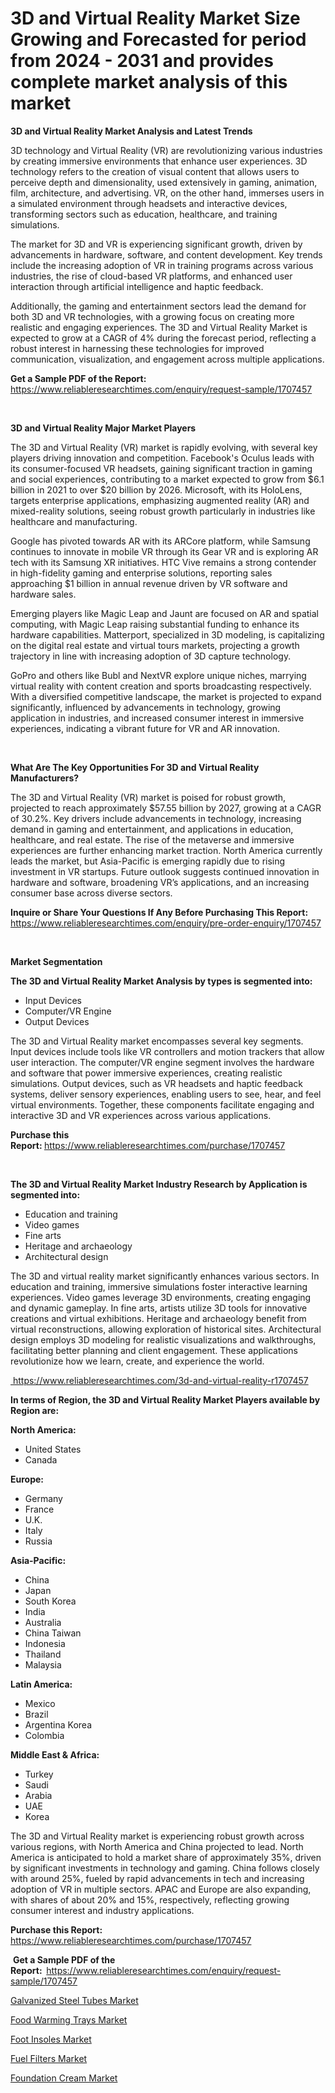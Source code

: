 <p><h1>3D and Virtual Reality Market Size Growing and Forecasted for period from 2024 - 2031 and provides complete market analysis of this market</h1></p><p><strong>3D and Virtual Reality Market Analysis and Latest Trends</strong></p>
<p><p>3D technology and Virtual Reality (VR) are revolutionizing various industries by creating immersive environments that enhance user experiences. 3D technology refers to the creation of visual content that allows users to perceive depth and dimensionality, used extensively in gaming, animation, film, architecture, and advertising. VR, on the other hand, immerses users in a simulated environment through headsets and interactive devices, transforming sectors such as education, healthcare, and training simulations.</p><p>The market for 3D and VR is experiencing significant growth, driven by advancements in hardware, software, and content development. Key trends include the increasing adoption of VR in training programs across various industries, the rise of cloud-based VR platforms, and enhanced user interaction through artificial intelligence and haptic feedback. </p><p>Additionally, the gaming and entertainment sectors lead the demand for both 3D and VR technologies, with a growing focus on creating more realistic and engaging experiences. The 3D and Virtual Reality Market is expected to grow at a CAGR of 4% during the forecast period, reflecting a robust interest in harnessing these technologies for improved communication, visualization, and engagement across multiple applications.</p></p>
<p><strong>Get a Sample PDF of the Report:&nbsp;</strong> <a href="https://www.reliableresearchtimes.com/enquiry/request-sample/1707457?utm_campaign=1287&utm_medium=2&utm_source=Github&utm_content=ia&utm_term=07102024&utm_id=3d-and-virtual-reality">https://www.reliableresearchtimes.com/enquiry/request-sample/1707457</a></p>
<p>&nbsp;</p>
<p><strong>3D and Virtual Reality Major Market Players</strong></p>
<p><p>The 3D and Virtual Reality (VR) market is rapidly evolving, with several key players driving innovation and competition. Facebook's Oculus leads with its consumer-focused VR headsets, gaining significant traction in gaming and social experiences, contributing to a market expected to grow from $6.1 billion in 2021 to over $20 billion by 2026. Microsoft, with its HoloLens, targets enterprise applications, emphasizing augmented reality (AR) and mixed-reality solutions, seeing robust growth particularly in industries like healthcare and manufacturing.</p><p>Google has pivoted towards AR with its ARCore platform, while Samsung continues to innovate in mobile VR through its Gear VR and is exploring AR tech with its Samsung XR initiatives. HTC Vive remains a strong contender in high-fidelity gaming and enterprise solutions, reporting sales approaching $1 billion in annual revenue driven by VR software and hardware sales.</p><p>Emerging players like Magic Leap and Jaunt are focused on AR and spatial computing, with Magic Leap raising substantial funding to enhance its hardware capabilities. Matterport, specialized in 3D modeling, is capitalizing on the digital real estate and virtual tours markets, projecting a growth trajectory in line with increasing adoption of 3D capture technology.</p><p>GoPro and others like Bubl and NextVR explore unique niches, marrying virtual reality with content creation and sports broadcasting respectively. With a diversified competitive landscape, the market is projected to expand significantly, influenced by advancements in technology, growing application in industries, and increased consumer interest in immersive experiences, indicating a vibrant future for VR and AR innovation.</p></p>
<p>&nbsp;</p>
<p><strong>What Are The Key Opportunities For 3D and Virtual Reality Manufacturers?</strong></p>
<p><p>The 3D and Virtual Reality (VR) market is poised for robust growth, projected to reach approximately $57.55 billion by 2027, growing at a CAGR of 30.2%. Key drivers include advancements in technology, increasing demand in gaming and entertainment, and applications in education, healthcare, and real estate. The rise of the metaverse and immersive experiences are further enhancing market traction. North America currently leads the market, but Asia-Pacific is emerging rapidly due to rising investment in VR startups. Future outlook suggests continued innovation in hardware and software, broadening VR’s applications, and an increasing consumer base across diverse sectors.</p></p>
<p><strong>Inquire or Share Your Questions If Any Before Purchasing This Report:</strong> <a href="https://www.reliableresearchtimes.com/enquiry/pre-order-enquiry/1707457?utm_campaign=1287&utm_medium=2&utm_source=Github&utm_content=ia&utm_term=07102024&utm_id=3d-and-virtual-reality">https://www.reliableresearchtimes.com/enquiry/pre-order-enquiry/1707457</a></p>
<p>&nbsp;</p>
<p><strong>Market Segmentation</strong></p>
<p><strong>The 3D and Virtual Reality Market Analysis by types is segmented into:</strong></p>
<p><ul><li>Input Devices</li><li>Computer/VR Engine</li><li>Output Devices</li></ul></p>
<p><p>The 3D and Virtual Reality market encompasses several key segments. Input devices include tools like VR controllers and motion trackers that allow user interaction. The computer/VR engine segment involves the hardware and software that power immersive experiences, creating realistic simulations. Output devices, such as VR headsets and haptic feedback systems, deliver sensory experiences, enabling users to see, hear, and feel virtual environments. Together, these components facilitate engaging and interactive 3D and VR experiences across various applications.</p></p>
<p><strong>Purchase this Report:&nbsp;</strong><a href="https://www.reliableresearchtimes.com/purchase/1707457?utm_campaign=1287&utm_medium=2&utm_source=Github&utm_content=ia&utm_term=07102024&utm_id=3d-and-virtual-reality">https://www.reliableresearchtimes.com/purchase/1707457</a></p>
<p>&nbsp;</p>
<p><strong>The 3D and Virtual Reality Market Industry Research by Application is segmented into:</strong></p>
<p><ul><li>Education and training</li><li>Video games</li><li>Fine arts</li><li>Heritage and archaeology</li><li>Architectural design</li></ul></p>
<p><p>The 3D and virtual reality market significantly enhances various sectors. In education and training, immersive simulations foster interactive learning experiences. Video games leverage 3D environments, creating engaging and dynamic gameplay. In fine arts, artists utilize 3D tools for innovative creations and virtual exhibitions. Heritage and archaeology benefit from virtual reconstructions, allowing exploration of historical sites. Architectural design employs 3D modeling for realistic visualizations and walkthroughs, facilitating better planning and client engagement. These applications revolutionize how we learn, create, and experience the world.</p></p>
<p><a href="https://www.reliableresearchtimes.com/3d-and-virtual-reality-r1707457?utm_campaign=1287&utm_medium=2&utm_source=Github&utm_content=ia&utm_term=07102024&utm_id=3d-and-virtual-reality">&nbsp;https://www.reliableresearchtimes.com/3d-and-virtual-reality-r1707457</a></p>
<p><strong>In terms of Region, the 3D and Virtual Reality Market Players available by Region are:</strong></p>
<p>
    <p> <strong> North America: </strong>
        <ul>
            <li>United States</li>
            <li>Canada</li>
        </ul>
        </p> 
    <p> <strong> Europe: </strong>
        <ul>
            <li>Germany</li>
            <li>France</li>
            <li>U.K.</li>
            <li>Italy</li>
            <li>Russia</li>
        </ul>
        </p> 
    <p> <strong> Asia-Pacific: </strong>
        <ul>
            <li>China</li>
            <li>Japan</li>
            <li>South Korea</li>
            <li>India</li>
            <li>Australia</li>
            <li>China Taiwan</li>
            <li>Indonesia</li>
            <li>Thailand</li>
            <li>Malaysia</li>
        </ul>
        </p> 
    <p> <strong> Latin America: </strong>
        <ul>
            <li>Mexico</li>
            <li>Brazil</li>
            <li>Argentina Korea</li>
            <li>Colombia</li>
        </ul>
        </p> 
    <p> <strong> Middle East & Africa: </strong>
        <ul>
            <li>Turkey</li>
            <li>Saudi</li>
            <li>Arabia</li>
            <li>UAE</li>
            <li>Korea</li>
        </ul>
    </p>
    </p>
<p><p>The 3D and Virtual Reality market is experiencing robust growth across various regions, with North America and China projected to lead. North America is anticipated to hold a market share of approximately 35%, driven by significant investments in technology and gaming. China follows closely with around 25%, fueled by rapid advancements in tech and increasing adoption of VR in multiple sectors. APAC and Europe are also expanding, with shares of about 20% and 15%, respectively, reflecting growing consumer interest and industry applications.</p></p>
<p><strong>Purchase this Report: </strong><a href="https://www.reliableresearchtimes.com/purchase/1707457?utm_campaign=1287&utm_medium=2&utm_source=Github&utm_content=ia&utm_term=07102024&utm_id=3d-and-virtual-reality">https://www.reliableresearchtimes.com/purchase/1707457</a></p>
<p>&nbsp;<strong>Get a Sample PDF of the Report:&nbsp;&nbsp;</strong><a href="https://www.reliableresearchtimes.com/enquiry/request-sample/1707457?utm_campaign=1287&utm_medium=2&utm_source=Github&utm_content=ia&utm_term=07102024&utm_id=3d-and-virtual-reality">https://www.reliableresearchtimes.com/enquiry/request-sample/1707457</a></p>
<p><strong></strong></p>
<p><p><a href="https://www.linkedin.com/pulse/strategic-market-insights-navigating-global-galvanized-steel-fegte?utm_campaign=1287&utm_medium=2&utm_source=Github&utm_content=ia&utm_term=07102024&utm_id=3d-and-virtual-reality">Galvanized Steel Tubes Market</a></p><p><a href="https://www.linkedin.com/pulse/insights-food-warming-trays-industry-market-financial-status-3930e?utm_campaign=1287&utm_medium=2&utm_source=Github&utm_content=ia&utm_term=07102024&utm_id=3d-and-virtual-reality">Food Warming Trays Market</a></p><p><a href="https://www.linkedin.com/pulse/foot-insoles-market-transformation-comparative-analysis-zb9ye?utm_campaign=1287&utm_medium=2&utm_source=Github&utm_content=ia&utm_term=07102024&utm_id=3d-and-virtual-reality">Foot Insoles Market</a></p><p><a href="https://www.linkedin.com/pulse/fuel-filters-market-strategic-insights-product-evolution-jdr6e?utm_campaign=1287&utm_medium=2&utm_source=Github&utm_content=ia&utm_term=07102024&utm_id=3d-and-virtual-reality">Fuel Filters Market</a></p><p><a href="https://www.linkedin.com/pulse/foundation-cream-market-analysis-report-global-insights-region-ukdoe?utm_campaign=1287&utm_medium=2&utm_source=Github&utm_content=ia&utm_term=07102024&utm_id=3d-and-virtual-reality">Foundation Cream Market</a></p></p>